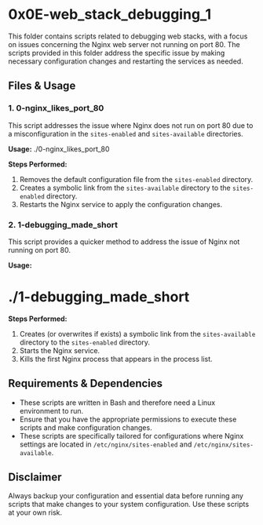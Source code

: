 # 0x0E-web_stack_debugging_1

This folder contains scripts related to debugging web stacks, with a focus on issues concerning the Nginx web server not running on port 80. The scripts provided in this folder address the specific issue by making necessary configuration changes and restarting the services as needed.

## Files & Usage

### 1. 0-nginx_likes_port_80

This script addresses the issue where Nginx does not run on port 80 due to a misconfiguration in the `sites-enabled` and `sites-available` directories.

**Usage:**
./0-nginx_likes_port_80

**Steps Performed:**
1. Removes the default configuration file from the `sites-enabled` directory.
2. Creates a symbolic link from the `sites-available` directory to the `sites-enabled` directory.
3. Restarts the Nginx service to apply the configuration changes.

### 2. 1-debugging_made_short

This script provides a quicker method to address the issue of Nginx not running on port 80. 

**Usage:**
# ./1-debugging_made_short

**Steps Performed:**
1. Creates (or overwrites if exists) a symbolic link from the `sites-available` directory to the `sites-enabled` directory.
2. Starts the Nginx service.
3. Kills the first Nginx process that appears in the process list.

## Requirements & Dependencies

- These scripts are written in Bash and therefore need a Linux environment to run.
- Ensure that you have the appropriate permissions to execute these scripts and make configuration changes.
- These scripts are specifically tailored for configurations where Nginx settings are located in `/etc/nginx/sites-enabled` and `/etc/nginx/sites-available`.

## Disclaimer

Always backup your configuration and essential data before running any scripts that make changes to your system configuration. Use these scripts at your own risk.
